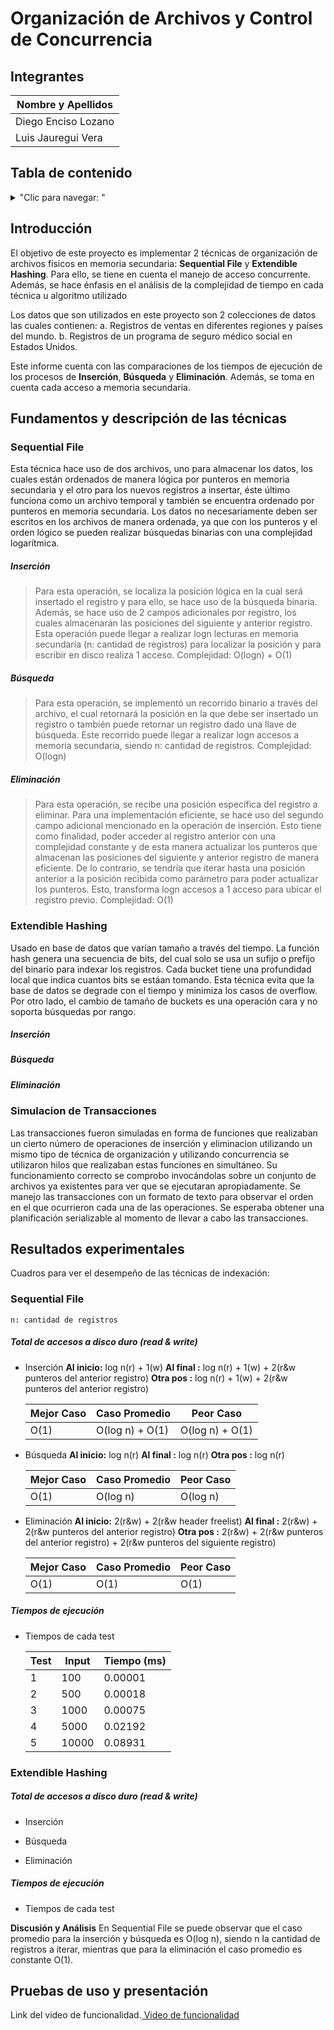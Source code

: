 # Organización de Archivos y Control de Concurrencia

## Integrantes

| Nombre y Apellidos |
|---|
|Diego Enciso Lozano |
|Luis Jauregui Vera	 |


## Tabla de contenido
<details>
<summary>"Clic para navegar: "</summary>

- [Introducción](#Introducción)
- [Fundamentos y descripción de las técnicas](#Fundamentos-y-descripción-de-las-técnicas)
- [Resultados experimentales](#Resultados-experimentales)
- [Pruebas de uso y presentación](#Pruebas-de-uso-y-presentación)

</details>

## Introducción

El objetivo de este proyecto es implementar 2 técnicas de organización de archivos físicos en memoria secundaria: **Sequential File** y **Extendible Hashing**.
Para ello, se tiene en cuenta el manejo de acceso concurrente. Además, se hace énfasis en el análisis
de la complejidad de tiempo en cada técnica u algoritmo utilizado

Los datos que son utilizados en este proyecto son 2 colecciones de datos las cuales contienen:
a. Registros de ventas en diferentes regiones y países del mundo.
b. Registros de un programa de seguro médico social en Estados Unidos.

Este informe cuenta con las comparaciones de los tiempos de ejecución de los procesos de **Inserción**, **Búsqueda** y **Eliminación**. Además, se toma en cuenta cada acceso a memoria secundaria.

## Fundamentos y descripción de las técnicas

### Sequential File

Esta técnica hace uso de dos archivos, uno para almacenar los datos, los cuales están 
ordenados de manera lógica por punteros en memoria secundaria y el otro para los 
nuevos registros a insertar, éste último funciona como un archivo temporal y también se encuentra ordenado por punteros en memoria secundaria. Los datos no necesariamente 
deben ser escritos en los archivos de manera ordenada, ya que con los punteros y el 
orden lógico se pueden realizar búsquedas binarias con una complejidad logarítmica.

##### Inserción
>Para esta operación, se localiza la posición lógica en la cual será insertado el registro y para ello, se hace uso de la búsqueda binaria. Además, se hace uso de 2 campos adicionales por registro, los cuales almacenarán las posiciones del siguiente y anterior registro. Esta operación puede llegar a realizar logn lecturas en memoria secundaria (n: cantidad de registros) para localizar la posición y para escribir en disco realiza 1 acceso. 
Complejidad: O(logn) + O(1)

##### Búsqueda
>Para esta operación, se implementó un recorrido binario a través del archivo, el cual retornará la posición en la que debe ser insertado un registro o también puede retornar un registro dado una llave de búsqueda. Este recorrido puede llegar a realizar logn accesos a memoria secundaria, siendo n: cantidad de registros. 
Complejidad: O(logn)

##### Eliminación
>Para esta operación, se recibe una posición específica del registro a eliminar. Para una implementación eficiente, se hace uso del segundo campo adicional mencionado en la operación de inserción. Esto tiene como finalidad, poder acceder al registro anterior con una complejidad constante y de esta manera actualizar los punteros que almacenan las posiciones del siguiente y anterior registro de manera eficiente. De lo contrario, se tendría que iterar hasta una posición anterior a la posición recibida como parámetro para poder actualizar los punteros. Esto, transforma logn accesos a 1 acceso para ubicar el registro previo.
Complejidad: O(1)

### Extendible Hashing

Usado en base de datos que varían tamaño a través del tiempo. La función hash genera una secuencia de bits, del cual solo se usa un sufijo o prefijo del binario para indexar los registros. Cada bucket tiene una profundidad local que indica cuantos bits se estáan tomando. Esta técnica evita que la base de datos se degrade con el tiempo y minimiza los casos de overflow. Por otro lado, el cambio de tamaño de buckets es una operación cara y no soporta búsquedas por rango.

##### Inserción
>

##### Búsqueda
>

##### Eliminación
>


### Simulacion de Transacciones

Las transacciones fueron simuladas en forma de funciones que realizaban un cierto número de operaciones de inserción y eliminacion utilizando un mismo tipo de técnica de organización y utilizando concurrencia se utilizaron hilos que realizaban estas funciones en simultáneo. Su funcionamiento correcto se comprobo invocándolas sobre un conjunto de archivos ya existentes para ver que se ejecutaran apropiadamente. Se manejo las transacciones con un formato de texto para observar el orden en el que ocurrieron cada una de las operaciones. Se esperaba obtener una planificación serializable al momento de llevar a cabo las transacciones.

## Resultados experimentales

Cuadros para ver el desempeño de las técnicas de indexación:

### Sequential File

    n: cantidad de registros
 ##### Total de accesos a disco duro (read & write)
 - Inserción
    **Al inicio:**  log n(r) + 1(w)
    **Al final :**  log n(r) + 1(w) + 2(r&w punteros del anterior registro)
    **Otra pos :**  log n(r) + 1(w) + 2(r&w punteros del anterior registro)

    | Mejor Caso |  Caso Promedio  |    Peor Caso    |
    |------------|-----------------|-----------------|
    |    O(1) 	 | O(log n) + O(1) | O(log n) + O(1) |

 - Búsqueda
    **Al inicio:**  log n(r)
    **Al final :**  log n(r)
    **Otra pos :**  log n(r)

    | Mejor Caso |  Caso Promedio  |    Peor Caso    |
    |------------|-----------------|-----------------|
    |    O(1) 	 |    O(log n)     |    O(log n)     |

- Eliminación
    **Al inicio:**  2(r&w) + 2(r&w header freelist)
    **Al final :**  2(r&w) + 2(r&w punteros del anterior registro)
    **Otra pos :**  2(r&w) + 2(r&w punteros del anterior registro) + 2(r&w punteros del siguiente registro)

    | Mejor Caso |  Caso Promedio  |    Peor Caso    |
    |------------|-----------------|-----------------|
    |    O(1) 	 |       O(1)      |       O(1)      |


 ##### Tiempos de ejecución

- Tiempos de cada test

    | Test   | Input  	 |  Tiempo (ms) |
    |------  |--------   |--------------|
    |  1     | 100       | 0.00001 	    |
    |  2     | 500 	     | 0.00018 		|
    |  3     | 1000 	 | 0.00075 		|
    |  4     | 5000 	 | 0.02192 		|
    |  5     | 10000 	 | 0.08931 		|

### Extendible Hashing 

 ##### Total de accesos a disco duro (read & write)
 - Inserción

 - Búsqueda

- Eliminación

 ##### Tiempos de ejecución

- Tiempos de cada test

**Discusión y Análisis**
En Sequential File se puede observar que el caso promedio para la inserción y búsqueda es O(log n), siendo n la cantidad de registros a iterar, mientras que para la eliminación el caso promedio es constante O(1).


## Pruebas de uso y presentación
Link del video de funcionalidad.[ Video de funcionalidad](https://drive.google.com/drive/folders/1Ktgyf7EzZLjxL8LYm-349A9HuZRKPcGi?usp=sharing)
